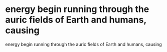 # energy begin running through the auric fields of Earth and humans, causing

energy begin running through the auric fields of Earth and humans, causing